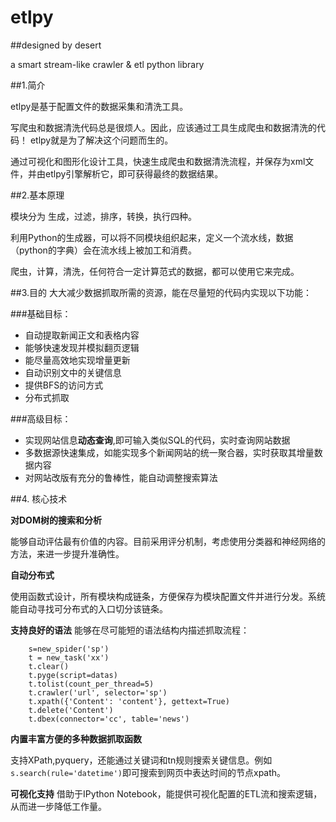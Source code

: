# etlpy

##designed by desert

a smart stream-like crawler &amp; etl python library

##1.简介

etlpy是基于配置文件的数据采集和清洗工具。  

写爬虫和数据清洗代码总是很烦人。因此，应该通过工具生成爬虫和数据清洗的代码！  etlpy就是为了解决这个问题而生的。  

通过可视化和图形化设计工具，快速生成爬虫和数据清洗流程，并保存为xml文件，并由etlpy引擎解析它，即可获得最终的数据结果。


##2.基本原理

模块分为 生成，过滤，排序，转换，执行四种。  

利用Python的生成器，可以将不同模块组织起来，定义一个流水线，数据（python的字典）会在流水线上被加工和消费。  

爬虫，计算，清洗，任何符合一定计算范式的数据，都可以使用它来完成。


##3.目的
大大减少数据抓取所需的资源，能在尽量短的代码内实现以下功能：

###基础目标：
 - 自动提取新闻正文和表格内容
 - 能够快速发现并模拟翻页逻辑
 - 能尽量高效地实现增量更新
 - 自动识别文中的关键信息
 - 提供BFS的访问方式
 - 分布式抓取

###高级目标：
 - 实现网站信息**动态查询**,即可输入类似SQL的代码，实时查询网站数据
 - 多数据源快速集成，如能实现多个新闻网站的统一聚合器，实时获取其增量数据内容
 - 对网站改版有充分的鲁棒性，能自动调整搜索算法
 
##4. 核心技术

**对DOM树的搜索和分析**

能够自动评估最有价值的内容。目前采用评分机制，考虑使用分类器和神经网络的方法，来进一步提升准确性。
 
**自动分布式**

使用函数式设计，所有模块构成链条，方便保存为模块配置文件并进行分发。系统能自动寻找可分布式的入口切分该链条。

**支持良好的语法**
    能够在尽可能短的语法结构内描述抓取流程：
```
    s=new_spider('sp')
    t = new_task('xx')
    t.clear()
    t.pyge(script=datas)
    t.tolist(count_per_thread=5)
    t.crawler('url', selector='sp')
    t.xpath({'Content': 'content'}, gettext=True)
    t.delete('Content')
    t.dbex(connector='cc', table='news')
```
 
 **内置丰富方便的多种数据抓取函数**
 
 支持XPath,pyquery，还能通过关键词和tn规则搜索关键信息。例如
`s.search(rule='datetime')`即可搜索到网页中表达时间的节点xpath。

**可视化支持**
借助于IPython Notebook，能提供可视化配置的ETL流和搜索逻辑，从而进一步降低工作量。





